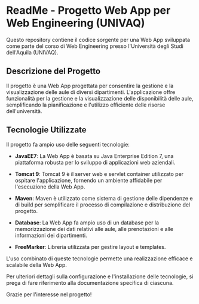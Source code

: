 # ReadMe - Progetto Web App per Web Engineering (UNIVAQ)

Questo repository contiene il codice sorgente per una Web App sviluppata come parte del corso di Web Engineering presso l'Università degli Studi dell'Aquila (UNIVAQ).

## Descrizione del Progetto

Il progetto è una Web App progettata per consentire la gestione e la visualizzazione delle aule di diversi dipartimenti. L'applicazione offre funzionalità per la gestione e la visualizzazione delle disponibilità delle aule, semplificando la pianificazione e l'utilizzo efficiente delle risorse dell'università.

## Tecnologie Utilizzate

Il progetto fa ampio uso delle seguenti tecnologie:

- **JavaEE7**: La Web App è basata su Java Enterprise Edition 7, una piattaforma robusta per lo sviluppo di applicazioni web aziendali.

- **Tomcat 9**: Tomcat 9 è il server web e servlet container utilizzato per ospitare l'applicazione, fornendo un ambiente affidabile per l'esecuzione della Web App.

- **Maven**: Maven è utilizzato come sistema di gestione delle dipendenze e di build per semplificare il processo di compilazione e distribuzione del progetto.

- **Database**: La Web App fa ampio uso di un database per la memorizzazione dei dati relativi alle aule, alle prenotazioni e alle informazioni dei dipartimenti.

- **FreeMarker**: Libreria utilizzata per gestire layout e templates.

L'uso combinato di queste tecnologie permette una realizzazione efficace e scalabile della Web App.

Per ulteriori dettagli sulla configurazione e l'installazione delle tecnologie, si prega di fare riferimento alla documentazione specifica di ciascuna.

Grazie per l'interesse nel progetto!
